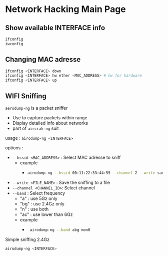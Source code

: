 # Network Hacking Main Page

## Show available INTERFACE info
```bash
ifconfig
iwconfig
```

## Changing MAC adresse
```bash
ifconfig <INTERFACE> down
ifconfig <INTERFACE> hw ether <MAC_ADDRESS> # hw for hardware
ifconfig <INTERFACE> up
```

## WIFI Sniffing

`aerodump-ng` is a packet sniffer
 - Use to capture packets within range
 - Display detailed info about networks
 - part of `aircrak-ng` suit

usage : `airodump-ng <INTERFACE>`

options :
- `--bssid <MAC_ADDRESS>` : Select MAC adresse to sniff
  - example
    - ```bash
      airodump-ng --bssid 00:11:22:33:44:55 --channel 2 --write save mon0`
      ```
- `--write <FILE_NAME>` : Save the sniffing to a file
- `--channel <CHANNEL_ID>`: Select channel 
- `--band` : Select frequency
  - "a" : use 5Gz only
  - "bg" : use 2.4Gz only
  - "n" : use both
  - "ac" : use lower than 6Gz
  -  example
     - ```bash
        airodump-ng --band abg mon0
        ```

Simple sniffing 2.4Gz
```bash
airodump-ng <INTERFACE>
```




